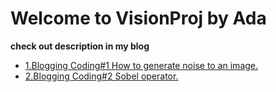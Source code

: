 <h1>Welcome to VisionProj by Ada</h1>
<b>check out description in my blog</b>
<ul>
  <li>
    <a href="https://medium.com/@adakaminkure/coding-blogging-1-988f7421c84a">
    1.Blogging Coding#1 How to generate noise to an image.
    </a>
  </li>
    <li>
    <a href="https://medium.com/@adakaminkure/coding-blogging-2-sobel-operator-29c8c0fa04ee">
    2.Blogging Coding#2 Sobel operator.
    </a>
  </li>
</ul>
